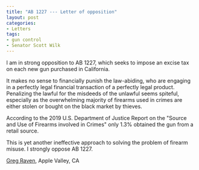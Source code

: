 ```yaml
---
title: "AB 1227 --- Letter of opposition"
layout: post
categories:
- Letters
tags:
- gun control
- Senator Scott Wilk
---
```


I am in strong opposition to AB 1227, which seeks to impose an excise tax on each new gun purchased in California.

It makes no sense to financially punish the law-abiding, who are engaging in a perfectly legal financial transaction of a perfectly legal product. Penalizing the lawful for the misdeeds of the unlawful seems spiteful, especially as the overwhelming majority of firearms used in crimes are either stolen or bought on the black market by thieves.

According to the 2019 U.S. Department of Justice Report on the "Source and Use of Firearms involved in Crimes" only 1.3% obtained the gun from a retail source.

This is yet another ineffective approach to solving the problem of firearm misuse. I strongly oppose AB 1227.

[Greg Raven](https://www.gregraven.org/), Apple Valley, CA